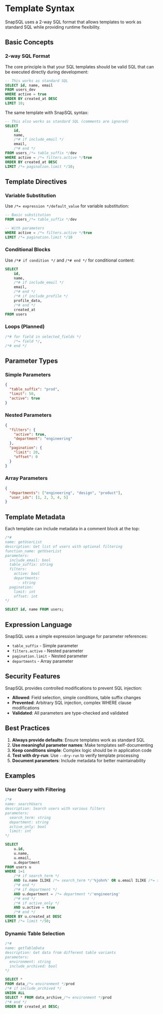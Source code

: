 # Template Syntax

SnapSQL uses a 2-way SQL format that allows templates to work as standard SQL while providing runtime flexibility.

## Basic Concepts

### 2-way SQL Format

The core principle is that your SQL templates should be valid SQL that can be executed directly during development:

```sql
-- This works as standard SQL
SELECT id, name, email
FROM users_dev
WHERE active = true
ORDER BY created_at DESC
LIMIT 10;
```

The same template with SnapSQL syntax:

```sql
-- This also works as standard SQL (comments are ignored)
SELECT 
    id, 
    name,
    /*# if include_email */
    email,
    /*# end */
FROM users_/*= table_suffix */dev
WHERE active = /*= filters.active */true
ORDER BY created_at DESC
LIMIT /*= pagination.limit */10;
```

## Template Directives

### Variable Substitution

Use `/*= expression */default_value` for variable substitution:

```sql
-- Basic substitution
FROM users_/*= table_suffix */dev

-- With parameters
WHERE active = /*= filters.active */true
LIMIT /*= pagination.limit */10
```

### Conditional Blocks

Use `/*# if condition */` and `/*# end */` for conditional content:

```sql
SELECT 
    id,
    name,
    /*# if include_email */
    email,
    /*# end */
    /*# if include_profile */
    profile_data,
    /*# end */
    created_at
FROM users
```

### Loops (Planned)

```sql
/*# for field in selected_fields */
    /*= field */,
/*# end */
```

## Parameter Types

### Simple Parameters

```json
{
  "table_suffix": "prod",
  "limit": 50,
  "active": true
}
```

### Nested Parameters

```json
{
  "filters": {
    "active": true,
    "department": "engineering"
  },
  "pagination": {
    "limit": 20,
    "offset": 0
  }
}
```

### Array Parameters

```json
{
  "departments": ["engineering", "design", "product"],
  "user_ids": [1, 2, 3, 4, 5]
}
```

## Template Metadata

Each template can include metadata in a comment block at the top:

```sql
/*#
name: getUserList
description: Get list of users with optional filtering
function_name: getUserList
parameters:
  include_email: bool
  table_suffix: string
  filters:
    active: bool
    departments:
      - string
  pagination:
    limit: int
    offset: int
*/

SELECT id, name FROM users;
```

## Expression Language

SnapSQL uses a simple expression language for parameter references:

- `table_suffix` - Simple parameter
- `filters.active` - Nested parameter
- `pagination.limit` - Nested parameter
- `departments` - Array parameter

## Security Features

SnapSQL provides controlled modifications to prevent SQL injection:

- **Allowed**: Field selection, simple conditions, table suffix changes
- **Prevented**: Arbitrary SQL injection, complex WHERE clause modifications
- **Validated**: All parameters are type-checked and validated

## Best Practices

1. **Always provide defaults**: Ensure templates work as standard SQL
2. **Use meaningful parameter names**: Make templates self-documenting
3. **Keep conditions simple**: Complex logic should be in application code
4. **Test with dry-run**: Use `--dry-run` to verify template processing
5. **Document parameters**: Include metadata for better maintainability

## Examples

### User Query with Filtering

```sql
/*#
name: searchUsers
description: Search users with various filters
parameters:
  search_term: string
  department: string
  active_only: bool
  limit: int
*/

SELECT 
    u.id,
    u.name,
    u.email,
    u.department
FROM users u
WHERE 1=1
    /*# if search_term */
    AND (u.name ILIKE /*= search_term */'%john%' OR u.email ILIKE /*= search_term */'%john%')
    /*# end */
    /*# if department */
    AND u.department = /*= department */'engineering'
    /*# end */
    /*# if active_only */
    AND u.active = true
    /*# end */
ORDER BY u.created_at DESC
LIMIT /*= limit */50;
```

### Dynamic Table Selection

```sql
/*#
name: getTableData
description: Get data from different table variants
parameters:
  environment: string
  include_archived: bool
*/

SELECT *
FROM data_/*= environment */prod
/*# if include_archived */
UNION ALL
SELECT * FROM data_archive_/*= environment */prod
/*# end */
ORDER BY created_at DESC;
```
